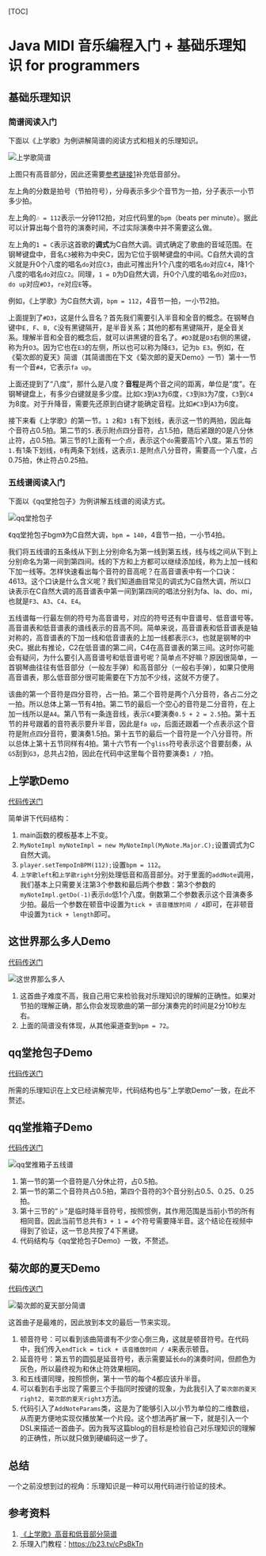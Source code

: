 [TOC]

# Java MIDI 音乐编程入门 + 基础乐理知识 for programmers

## 基础乐理知识

### 简谱阅读入门

下面以《上学歌》为例讲解简谱的阅读方式和相关的乐理知识。

![上学歌简谱](./README_assets/上学歌简谱.jpg)

上图只有高音部分，因此还需要[参考链接1](https://tv.sohu.com/v/dXMvMzM1OTQyMjA2LzE0Nzk5Nzk3Ni5zaHRtbA==.html)补充低音部分。

左上角的分数是拍号（节拍符号），分母表示多少个音节为一拍，分子表示一小节多少拍。

左上角的`🎶 = 112`表示一分钟112拍，对应代码里的`bpm`（beats per minute）。据此可以计算出每个音符的演奏时间，不过实际演奏中并不需要这么做。

左上角的`1 = C`表示这首歌的**调式**为C自然大调。调式确定了歌曲的音域范围。在钢琴键盘中，音名`C3`被称为中央C，因为它位于钢琴键盘的中间。C自然大调的含义就是升0个八度的唱名`do`对应`C3`，由此可推出升1个八度的唱名`do`对应`C4`，降1个八度的唱名`do`对应`C2`。同理，`1 = D`为D自然大调，升0个八度的唱名`do`对应`D3`，`do up`对应`#D3`，`re`对应`E`等。

例如，《上学歌》为C自然大调，`bpm = 112`，4音节一拍，一小节2拍。

上面提到了`#D3`，这是什么音名？首先我们需要引入半音和全音的概念。在钢琴白键中`E, F`、`B, C`没有黑键隔开，是半音关系；其他的都有黑键隔开，是全音关系。理解半音和全音的概念后，就可以讲黑键的音名了。`#D3`就是`D3`右侧的黑键，称为升`D3`。因为它也在`E3`的左侧，所以也可以称为降`E3`，记为`b E3`。例如，在《菊次郎的夏天》简谱（其简谱图在下文《菊次郎的夏天Demo》一节）第十一节有一个音`#4`，它表示`fa up`。

上面还提到了“八度”，那什么是八度？**音程**是两个音之间的距离，单位是“度”。在钢琴键盘上，有多少白键就是多少度。比如`C3`到`A3`为6度，`C3`到`B3`为7度，`C3`到`C4`为8度。对于升降音，需要先还原到白键才能确定音程。比如`#C3`到`A3`为6度。

接下来看《上学歌》的第一节。`1 2`和`3 1`有下划线，表示这一节的两拍，因此每个音符占0.5拍。第二节的`5.`表示附点四分音符，占1.5拍，随后紧跟的0是八分休止符，占0.5拍。第三节的1上面有一个点，表示这个`do`需要高1个八度。第五节的`1.`有1条下划线，`0`有两条下划线，这表示`1.`是附点八分音符，需要高一个八度，占0.75拍，休止符占0.25拍。

### 五线谱阅读入门

下面以《qq堂抢包子》为例讲解五线谱的阅读方式。

![qq堂抢包子](./README_assets/qq堂抢包子.jpg)

《qq堂抢包子bgm》为C自然大调，`bpm = 140`，4音节一拍，一小节4拍。

我们将五线谱的五条线从下到上分别命名为第一线到第五线，线与线之间从下到上分别命名为第一间到第四间。线的下方和上方都可以继续添加线，称为上加一线和下加一线等。怎样快速看出每个音符的音高呢？在高音谱表中有一个口诀：4613。这个口诀是什么含义呢？我们知道曲目常见的调式为C自然大调，所以口诀表示在C自然大调的高音谱表中第一间到第四间的唱法分别为fa、la、do、mi，也就是`F3`、`A3`、`C4`、`E4`。

五线谱每一行最左侧的符号为高音谱号，对应的符号还有中音谱号、低音谱号等。高音谱表和低音谱表的谱线表示的音高不同。简单来说，高音谱表和低音谱表是轴对称的，高音谱表的下加一线和低音谱表的上加一线都表示`C3`，也就是钢琴的中央C。据此有推论，C2在低音谱的第二间，C4在高音谱表的第三间。这时你可能会有疑问，为什么要引入高音谱号和低音谱号呢？简单点不好嘛？原因很简单，一首钢琴曲往往有低音部分（一般左手弹）和高音部分（一般右手弹），如果只使用高音谱表，那么低音部分很可能需要在下方加不少线，这就不方便了。

该曲的第一个音符是四分音符，占一拍。第二个音符是两个八分音符，各占二分之一拍。所以总体上第一节有4拍。第二节的最后一个空心的音符是二分音符，在上加一线所以是`A4`。第八节有一条连音线，表示`C4`要演奏`0.5 + 2 = 2.5`拍。第十五节的井号跟着的音符表示要升半音，因此是`fa up`，后面还跟着一个点表示这个音符是附点四分音符，要演奏1.5拍。第十五节的最后一个音符是一个八分音符。所以总体上第十五节同样有4拍。第十六节有一个`gliss`符号表示这个音要刮奏，从`G5`刮到`G3`，总共占2拍，因此在代码中这里每个音符要演奏`1 / 7`拍。

## 上学歌Demo

[代码传送门](https://github.com/Hans774882968/java-midi-demo/blob/main/src/%E4%B8%8A%E5%AD%A6%E6%AD%8CDemo.java)

简单讲下代码结构：

1. main函数的模板基本上不变。
2. `MyNoteImpl myNoteImpl = new MyNoteImpl(MyNote.Major.C);`设置调式为C自然大调。
3. `player.setTempoInBPM(112);`设置`bpm = 112`。
4. `上学歌left`和`上学歌right`分别处理低音和高音部分。对于里面的`addNote`调用，我们基本上只需要关注第3个参数和最后两个参数：第3个参数的`myNoteImpl.getDo(-1)`表示`do`低1个八度。倒数第二个参数表示这个音演奏多少拍。最后一个参数在顿音中设置为`tick + 该音播放时间 / 4`即可，在非顿音中设置为`tick + length`即可。

## 这世界那么多人Demo

[代码传送门](https://github.com/Hans774882968/java-midi-demo/blob/main/src/这世界那么多人Demo.java)

![这世界那么多人](./README_assets/这世界那么多人.jpg)

1. 这首曲子难度不高，我自己用它来检验我对乐理知识的理解的正确性。如果对节拍的理解正确，那么你会发现歌曲的第一部分演奏完的时间是2分10秒左右。
2. 上面的简谱没有体现，从其他渠道查到`bpm = 72`。

## qq堂抢包子Demo

[代码传送门](https://github.com/Hans774882968/java-midi-demo/blob/main/src/qq堂抢包子Demo.java)

所需的乐理知识在上文已经讲解完毕，代码结构也与“上学歌Demo”一致，在此不赘述。

## qq堂推箱子Demo

[代码传送门](https://github.com/Hans774882968/java-midi-demo/blob/main/src/qq堂推箱子Demo.java)

![qq堂推箱子五线谱](./README_assets/qq堂推箱子.jpg)

1. 第一节的第一个音符是八分休止符，占0.5拍。
2. 第一节的第二个音符共占0.5拍，第四个音符的3个音分别占0.5、0.25、0.25拍。
3. 第十三节的“♭”是临时降半音符号，按照惯例，其作用范围是当前小节的所有相同音。因此当前节总共有`3 + 1 = 4`个符号需要降半音。这个结论在视频中得到了验证，这一节总共按了4下黑键。
4. 代码结构与《qq堂抢包子Demo》一致，不赘述。

## 菊次郎的夏天Demo

[代码传送门](https://github.com/Hans774882968/java-midi-demo/blob/main/src/%E8%8F%8A%E6%AC%A1%E9%83%8E%E7%9A%84%E5%A4%8F%E5%A4%A9Demo.java)

![菊次郎的夏天部分简谱](./README_assets/菊次郎的夏天部分简谱.png)

这首曲子是最难的，因此放到本文的最后一节来实现。

1. 顿音符号：可以看到该曲简谱有不少空心倒三角，这就是顿音符号。在代码中，我们传入`endTick = tick + 该音播放时间 / 4`来表示顿音。
2. 延音符号：第五节的圆弧是延音符号，表示需要延长`do`的演奏时间，但颜色为灰色，所以最终视为和休止符效果相同。
3. 和五线谱同理，按照惯例，第十一节的每个4都应该升半音。
4. 可以看到右手出现了需要三个手指同时按键的现象，为此我引入了`菊次郎的夏天right2, 菊次郎的夏天right3`方法。
5. 代码引入了`AddNoteParams`类，这是为了能够引入以小节为单位的二维数组，从而更方便地实现仅播放某一个片段。这个想法再扩展一下，就是引入一个DSL来描述一首曲子。因为我写这篇blog的目标是检验自己对乐理知识的理解的正确性，所以就只做到硬编码这一步了。

## 总结

一个之前没想到过的视角：乐理知识是一种可以用代码进行验证的技术。

## 参考资料

1. [《上学歌》高音和低音部分简谱](https://tv.sohu.com/v/dXMvMzM1OTQyMjA2LzE0Nzk5Nzk3Ni5zaHRtbA==.html)
2. 乐理入门教程：https://b23.tv/cPsBkTn
